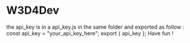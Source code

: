 # W3D4Dev

the api_key is in a api_key.js in the same folder and exported as follow :
const api_key = "your_api_key_here";
export { api_key };
Have fun !